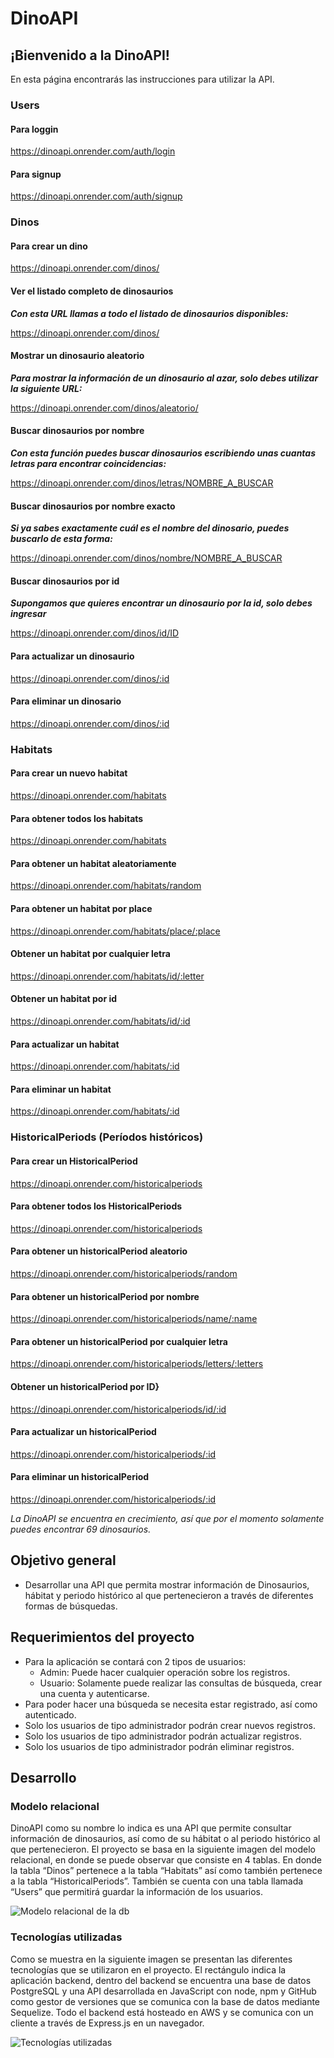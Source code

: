 # DinoAPI

## ¡Bienvenido a la DinoAPI!

En esta página encontrarás las instrucciones para utilizar la API.

### Users

#### Para loggin

https://dinoapi.onrender.com/auth/login

#### Para signup

https://dinoapi.onrender.com/auth/signup

### Dinos

#### Para crear un dino

https://dinoapi.onrender.com/dinos/

#### Ver el listado completo de dinosaurios

**_Con esta URL llamas a todo el listado de dinosaurios disponibles:_**

https://dinoapi.onrender.com/dinos/

#### Mostrar un dinosaurio aleatorio

**_Para mostrar la información de un dinosaurio al azar, solo debes utilizar la siguiente URL:_**

https://dinoapi.onrender.com/dinos/aleatorio/

#### Buscar dinosaurios por nombre

**_Con esta función puedes buscar dinosaurios escribiendo unas cuantas letras para encontrar coincidencias:_**

https://dinoapi.onrender.com/dinos/letras/NOMBRE_A_BUSCAR

#### Buscar dinosaurios por nombre exacto

**_Si ya sabes exactamente cuál es el nombre del dinosario, puedes buscarlo de esta forma:_**

https://dinoapi.onrender.com/dinos/nombre/NOMBRE_A_BUSCAR

#### Buscar dinosaurios por id

**_Supongamos que quieres encontrar un dinosaurio por la id, solo debes ingresar_**

https://dinoapi.onrender.com/dinos/id/ID

#### Para actualizar un dinosaurio

https://dinoapi.onrender.com/dinos/:id

#### Para eliminar un dinosario

https://dinoapi.onrender.com/dinos/:id

### Habitats

#### Para crear un nuevo habitat

https://dinoapi.onrender.com/habitats

#### Para obtener todos los habitats

https://dinoapi.onrender.com/habitats

#### Para obtener un habitat aleatoriamente

https://dinoapi.onrender.com/habitats/random

#### Para obtener un habitat por place

https://dinoapi.onrender.com/habitats/place/:place

#### Obtener un habitat por cualquier letra

https://dinoapi.onrender.com/habitats/id/:letter

#### Obtener un habitat por id

https://dinoapi.onrender.com/habitats/id/:id

#### Para actualizar un habitat

https://dinoapi.onrender.com/habitats/:id

#### Para eliminar un habitat

https://dinoapi.onrender.com/habitats/:id

### HistoricalPeriods (Períodos históricos)

#### Para crear un HistoricalPeriod

https://dinoapi.onrender.com/historicalperiods

#### Para obtener todos los HistoricalPeriods

https://dinoapi.onrender.com/historicalperiods

#### Para obtener un historicalPeriod aleatorio

https://dinoapi.onrender.com/historicalperiods/random

#### Para obtener un historicalPeriod por nombre

https://dinoapi.onrender.com/historicalperiods/name/:name

#### Para obtener un historicalPeriod por cualquier letra

https://dinoapi.onrender.com/historicalperiods/letters/:letters

#### Obtener un historicalPeriod por ID}

https://dinoapi.onrender.com/historicalperiods/id/:id

#### Para actualizar un historicalPeriod

https://dinoapi.onrender.com/historicalperiods/:id

#### Para eliminar un historicalPeriod

https://dinoapi.onrender.com/historicalperiods/:id

_La DinoAPI se encuentra en crecimiento, así que por el momento solamente puedes encontrar 69 dinosaurios._

## Objetivo general

- Desarrollar una API que permita mostrar información de Dinosaurios, hábitat y periodo histórico al que pertenecieron a través de diferentes formas de búsquedas.

## Requerimientos del proyecto

- Para la aplicación se contará con 2 tipos de usuarios:
  - Admin: Puede hacer cualquier operación sobre los registros.
  - Usuario: Solamente puede realizar las consultas de búsqueda, crear una cuenta y autenticarse.
- Para poder hacer una búsqueda se necesita estar registrado, así como autenticado.
- Solo los usuarios de tipo administrador podrán crear nuevos registros.
- Solo los usuarios de tipo administrador podrán actualizar registros.
- Solo los usuarios de tipo administrador podrán eliminar registros.

## Desarrollo

### Modelo relacional

DinoAPI como su nombre lo indica es una API que permite consultar información de dinosaurios, así como de su hábitat o al periodo histórico al que pertenecieron.
El proyecto se basa en la siguiente imagen del modelo relacional, en donde se puede observar que consiste en 4 tablas. En donde la tabla “Dinos” pertenece a la tabla “Habitats” así como también pertenece a la tabla “HistoricalPeriods”. También se cuenta con una tabla llamada “Users” que permitirá guardar la información de los usuarios.

![Modelo relacional de la db](./assets/modelo-relacional-db.jpg "Modelo relacional de la db")

### Tecnologías utilizadas

Como se muestra en la siguiente imagen se presentan las diferentes tecnologías que se utilizaron en el proyecto. El rectángulo indica la aplicación backend, dentro del backend se encuentra una base de datos PostgreSQL y una API desarrollada en JavaScript con node, npm y GitHub como gestor de versiones que se comunica con la base de datos mediante Sequelize. Todo el backend está hosteado en AWS y se comunica con un cliente a través de Express.js en un navegador.

![Tecnologías utilizadas](./assets/Backend-Dino.jpg "Tecnologías utilizadas")
